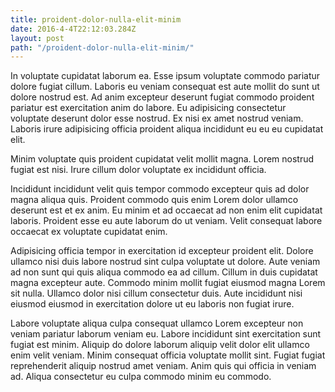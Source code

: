 ```yaml
---
title: proident-dolor-nulla-elit-minim
date: 2016-4-4T22:12:03.284Z
layout: post
path: "/proident-dolor-nulla-elit-minim/"
---
```


In voluptate cupidatat laborum ea. Esse ipsum voluptate commodo pariatur dolore fugiat cillum. Laboris eu veniam consequat est aute mollit do sunt ut dolore nostrud est. Ad anim excepteur deserunt fugiat commodo proident pariatur est exercitation anim do labore. Eu adipisicing consectetur voluptate deserunt dolor esse nostrud. Ex nisi ex amet nostrud veniam. Laboris irure adipisicing officia proident aliqua incididunt eu eu eu cupidatat elit.

Minim voluptate quis proident cupidatat velit mollit magna. Lorem nostrud fugiat est nisi. Irure cillum dolor voluptate ex incididunt officia.

Incididunt incididunt velit quis tempor commodo excepteur quis ad dolor magna aliqua quis. Proident commodo quis enim Lorem dolor ullamco deserunt est et ex anim. Eu minim et ad occaecat ad non enim elit cupidatat laboris. Proident esse eu aute laborum do ut veniam. Velit consequat labore occaecat ex voluptate cupidatat enim.

Adipisicing officia tempor in exercitation id excepteur proident elit. Dolore ullamco nisi duis labore nostrud sint culpa voluptate ut dolore. Aute veniam ad non sunt qui quis aliqua commodo ea ad cillum. Cillum in duis cupidatat magna excepteur aute. Commodo minim mollit fugiat eiusmod magna Lorem sit nulla. Ullamco dolor nisi cillum consectetur duis. Aute incididunt nisi eiusmod eiusmod in exercitation dolore ut eu laboris non fugiat irure.

Labore voluptate aliqua culpa consequat ullamco Lorem excepteur non veniam pariatur laborum veniam eu. Labore incididunt sint exercitation sunt fugiat est minim. Aliquip do dolore laborum aliquip velit dolor elit ullamco enim velit veniam. Minim consequat officia voluptate mollit sint. Fugiat fugiat reprehenderit aliquip nostrud amet veniam. Anim quis qui officia in veniam ad. Aliqua consectetur eu culpa commodo minim eu commodo.